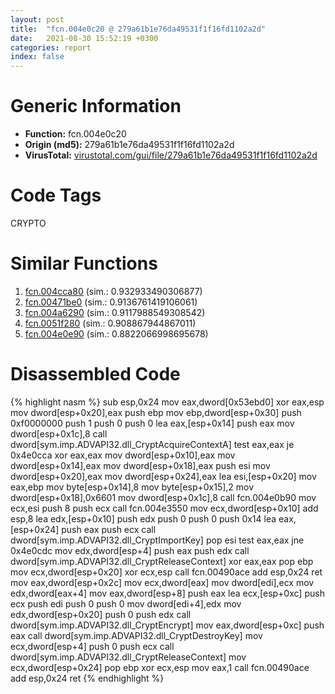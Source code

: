 ```yaml
---
layout: post
title:  "fcn.004e0c20 @ 279a61b1e76da49531f1f16fd1102a2d"
date:   2021-08-30 15:52:19 +0300
categories: report
index: false
---
```


# Generic Information
- **Function:** fcn.004e0c20
- **Origin (md5):** 279a61b1e76da49531f1f16fd1102a2d
- **VirusTotal:** [virustotal.com/gui/file/279a61b1e76da49531f1f16fd1102a2d][virustotal_ref]

# Code Tags
<span class="tag" id="CRYPTO">CRYPTO</span>


# Similar Functions

1. [fcn.004cca80][similar_1_ref] (sim.: 0.932933490306877)
2. [fcn.00471be0][similar_2_ref] (sim.: 0.9136761419106061)
3. [fcn.004a6290][similar_3_ref] (sim.: 0.9117988549308542)
4. [fcn.0051f280][similar_4_ref] (sim.: 0.908867944867011)
5. [fcn.004e0e90][similar_5_ref] (sim.: 0.8822066998695678)


# Disassembled Code

{% highlight nasm %}
sub esp,0x24
mov eax,dword[0x53ebd0]
xor eax,esp
mov dword[esp+0x20],eax
push ebp
mov ebp,dword[esp+0x30]
push 0xf0000000
push 1
push 0
push 0
lea eax,[esp+0x14]
push eax
mov dword[esp+0x1c],8
call dword[sym.imp.ADVAPI32.dll_CryptAcquireContextA]
test eax,eax
je 0x4e0cca
xor eax,eax
mov dword[esp+0x10],eax
mov dword[esp+0x14],eax
mov dword[esp+0x18],eax
push esi
mov dword[esp+0x20],eax
mov dword[esp+0x24],eax
lea esi,[esp+0x20]
mov eax,ebp
mov byte[esp+0x14],8
mov byte[esp+0x15],2
mov dword[esp+0x18],0x6601
mov dword[esp+0x1c],8
call fcn.004e0b90
mov ecx,esi
push 8
push ecx
call fcn.004e3550
mov ecx,dword[esp+0x10]
add esp,8
lea edx,[esp+0x10]
push edx
push 0
push 0
push 0x14
lea eax,[esp+0x24]
push eax
push ecx
call dword[sym.imp.ADVAPI32.dll_CryptImportKey]
pop esi
test eax,eax
jne 0x4e0cdc
mov edx,dword[esp+4]
push eax
push edx
call dword[sym.imp.ADVAPI32.dll_CryptReleaseContext]
xor eax,eax
pop ebp
mov ecx,dword[esp+0x20]
xor ecx,esp
call fcn.00490ace
add esp,0x24
ret 
mov eax,dword[esp+0x2c]
mov ecx,dword[eax]
mov dword[edi],ecx
mov edx,dword[eax+4]
mov eax,dword[esp+8]
push eax
lea ecx,[esp+0xc]
push ecx
push edi
push 0
push 0
mov dword[edi+4],edx
mov edx,dword[esp+0x20]
push 0
push edx
call dword[sym.imp.ADVAPI32.dll_CryptEncrypt]
mov eax,dword[esp+0xc]
push eax
call dword[sym.imp.ADVAPI32.dll_CryptDestroyKey]
mov ecx,dword[esp+4]
push 0
push ecx
call dword[sym.imp.ADVAPI32.dll_CryptReleaseContext]
mov ecx,dword[esp+0x24]
pop ebp
xor ecx,esp
mov eax,1
call fcn.00490ace
add esp,0x24
ret 
{% endhighlight %}


[similar_1_ref]: /report/fcn.004cca80@1160595edb203a63cb2ca3ce2ff04f47
[similar_2_ref]: /report/fcn.00471be0@289859175c221b107317af7727d26c17
[similar_3_ref]: /report/fcn.004a6290@be7fba7cc724acf4ae2900d99e0fc9c3
[similar_4_ref]: /report/fcn.0051f280@17d73cbafe6dd96dd6f2291fab06fbb5
[similar_5_ref]: /report/fcn.004e0e90@279a61b1e76da49531f1f16fd1102a2d
[virustotal_ref]: https://www.virustotal.com/gui/file/279a61b1e76da49531f1f16fd1102a2d